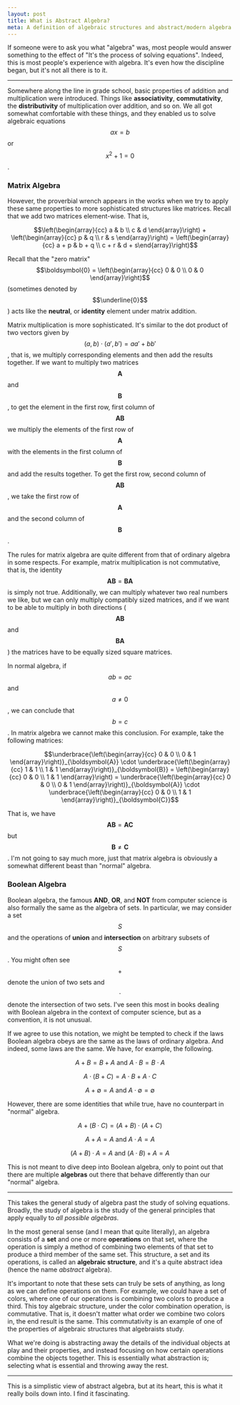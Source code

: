 ```yaml
---
layout: post
title: What is Abstract Algebra?
meta: A definition of algebraic structures and abstract/modern algebra
---
```


If someone were to ask you what "algebra" was, most people would answer something to the effect of "It's the process of solving equations". Indeed, this is most people's experience with algebra. It's even how the discipline began, but it's not all there is to it.

---

Somewhere along the line in grade school, basic properties of addition and multiplication were introduced. Things like **associativity**, **commutativity**, the **distributivity** of multiplication over addition, and so on. We all got somewhat comfortable with these things, and they enabled us to solve algebraic equations  $$ax = b$$ or $$x^2 + 1 = 0$$.

### Matrix Algebra

However, the proverbial wrench appears in the works when we try to apply these same properties to more sophisticated structures like matrices. Recall that we add two matrices element-wise. That is,

$$\left(\begin{array}{cc} a & b \\ c & d \end{array}\right) + \left(\begin{array}{cc} p & q \\ r & s \end{array}\right) = \left(\begin{array}{cc} a + p & b + q \\ c + r & d + s\end{array}\right)$$

Recall that the "zero matrix" $$\boldsymbol{0} = \left(\begin{array}{cc} 0 & 0 \\ 0 & 0 \end{array}\right)$$ (sometimes denoted by $$\underline{0}$$) acts like the **neutral**, or **identity** element under matrix addition.

Matrix multiplication is more sophisticated. It's similar to the dot product of two vectors given by $$(a, b) \cdot (a', b') = a a' + b b'$$, that is, we multiply corresponding elements and then add the results together. If we want to multiply two matrices $$\boldsymbol{A}$$ and $$\boldsymbol{B}$$, to get the element in the first row, first column of $$\boldsymbol{AB}$$ we multiply the elements of the first row of $$\boldsymbol{A}$$ with the elements in the first column of $$\boldsymbol{B}$$ and add the results together. To get the first row, second column of $$\boldsymbol{AB}$$, we take the first row of $$\boldsymbol{A}$$ and the second column of $$\boldsymbol{B}$$.

The rules for matrix algebra are quite different from that of ordinary algebra in some respects. For example, matrix multiplication is not commutative, that is, the identity $$\boldsymbol{AB} = \boldsymbol{BA}$$ is simply not true. Additionally, we can multiply whatever two real numbers we like, but we can only multiply compatibly sized matrices, and if we want to be able to multiply in both directions ($$\boldsymbol{AB}$$ and $$\boldsymbol{BA}$$) the matrices have to be equally sized square matrices.

In normal algebra, if $$ab = ac$$ and $$a \neq 0$$, we can conclude that $$b = c$$. In matrix algebra we cannot make this conclusion. For example, take the following matrices:

$$\underbrace{\left(\begin{array}{cc} 0 & 0 \\ 0 & 1 \end{array}\right)}_{\boldsymbol{A}} \cdot \underbrace{\left(\begin{array}{cc} 1 & 1 \\ 1 & 1 \end{array}\right)}_{\boldsymbol{B}} = \left(\begin{array}{cc} 0 & 0 \\ 1 & 1 \end{array}\right) = \underbrace{\left(\begin{array}{cc} 0 & 0 \\ 0 & 1 \end{array}\right)}_{\boldsymbol{A}} \cdot \underbrace{\left(\begin{array}{cc} 0 & 0 \\ 1 & 1 \end{array}\right)}_{\boldsymbol{C}}$$

That is, we have $$\boldsymbol{AB} = \boldsymbol{AC}$$ but $$\boldsymbol{B} \neq \boldsymbol{C}$$. I'm not going to say much more, just that matrix algebra is obviously a somewhat different beast than "normal" algebra.

### Boolean Algebra

Boolean algebra, the famous **AND**, **OR**, and **NOT** from computer science is also formally the same as the algebra of sets. In particular, we may consider a set $$S$$ and the operations of **union** and **intersection** on arbitrary subsets of $$S$$. You might often see $$+$$ denote the union of two sets and $$\cdot$$ denote the intersection of two sets. I've seen this most in books dealing with Boolean algebra in the context of computer science, but as a convention, it is not unusual.

If we agree to use this notation, we might be tempted to check if the laws Boolean algebra obeys are the same as the laws of ordinary algebra. And indeed, some laws are the same. We have, for example, the following.

$$A + B = B + A \text{ and } A \cdot B = B \cdot A$$

$$A \cdot (B + C) = A \cdot B + A \cdot C$$

$$A + \emptyset = A \text{ and } A \cdot \emptyset = \emptyset$$

However, there are some identities that while true, have no counterpart in "normal" algebra.

$$A + (B \cdot C) = (A + B) \cdot (A + C)$$

$$A + A = A \text{ and } A \cdot A = A$$

$$ (A + B) \cdot A = A \text{ and } (A \cdot B) + A = A$$

This is not meant to dive deep into Boolean algebra, only to point out that there are multiple **algebras** out there that behave differently than our "normal" algebra.

---

This takes the general study of algebra past the study of solving equations. Broadly, the study of algebra is the study of the general principles that apply equally to *all possible algebras.*

In the most general sense (and I mean that quite literally), an algebra consists of a **set** and one or more **operations** on that set, where the operation is simply a method of combining two elements of that set to produce a third member of the same set. This structure, a set and its operations, is called an **algebraic structure**, and it's a quite abstract idea (hence the name *abstract* algebra).

It's important to note that these sets can truly be sets of anything, as long as we can define operations on them. For example, we could have a set of colors, where one of our operations is combining two colors to produce a third. This toy algebraic structure, under the color combination operation, is commutative. That is, it doesn't matter what order we combine two colors in, the end result is the same. This commutativity is an example of one of the properties of algebraic structures that algebraists study.

What we're doing is abstracting away the details of the individual objects at play and their properties, and instead focusing on how certain operations combine the objects together. This is essentially what abstraction is; selecting what is essential and throwing away the rest.

---

This is a simplistic view of abstract algebra, but at its heart, this is what it really boils down into. I find it fascinating.
